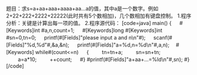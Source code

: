 题目：求s=a+aa+aaa+aaaa+aa...a的值，其中a是一个数字。例如2+22+222+2222+22222(此时共有5个数相加)，几个数相加有键盘控制。
1.程序分析：关键是计算出每一项的值。
2.程序源代码：
[code=java]
main()
{
　 #[Keywords]int #a,n,count=1;
　 #[Keywords]long #[Keywords]int #sn=0,tn=0;
　 printf(#[Fields]"please input a and n\n"#);
　 scanf(#[Fields]"%d,%d"#,&a,&n);
　 printf(#[Fields]"a=%d,n=%d\n"#,a,n);
　#[Keywords] while#(count<=n)
　 {
　　 tn=tn+a;
　　 sn=sn+tn;
　　 a=a*10;
　　 ++count;
　 #}
	#printf(#[Fields]"a+aa+...=%ld\n"#,sn);
#}
[/code]